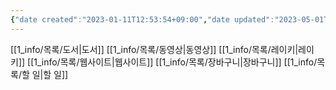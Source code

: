 ```yaml
---
{"date created":"2023-01-11T12:53:54+09:00","date updated":"2023-05-01T12:12:09+09:00","tags":["MOC"],"dg-publish":true,"permalink":"/1_info/목록/목록/","dgPassFrontmatter":true,"noteIcon":""}
---
```



 [[1_info/목록/도서\|도서]]
 [[1_info/목록/동영상\|동영상]]
 [[1_info/목록/레이키\|레이키]]
 [[1_info/목록/웹사이트\|웹사이트]]
 [[1_info/목록/장바구니\|장바구니]]
 [[1_info/목록/할 일\|할 일]]


